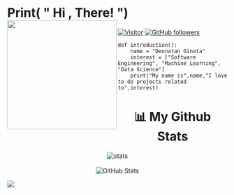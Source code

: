 # Print( " Hi , There! ") <img align = "left" src="https://media3.giphy.com/media/bcKmIWkUMCjVm/giphy.gif?cid=ecf05e47d7acq98y1war2zuuopviv9qiq6krasaeznlruykf&rid=giphy.gif&ct=g" width="250px">
[![Visitor](https://visitor-badge.laobi.icu/badge?page_id=Deonatan)](https://github.com/Deonatan) [![GitHub followers](https://img.shields.io/github/followers/Deonatan.svg?style=social&label=Follow)](https://github.com/Deonatan?tab=followers)
```
def introduction():
    name = "Deonatan Dinata"
    interest = ["Software Engineering", "Machine Learning", "Data Science"]
    print("My name is",name,"I love to do projects related to",interest)
```
<h1 align = "center">📊 My Github Stats</h1>
<div>
    <p align = "center">
        <img src="https://github-readme-stats-five-lyart.vercel.app/api?username=Deonatan&show_icons=true" alt="stats" />
        <br><br/>
        <img src="https://github-readme-streak-stats.herokuapp.com/?user=Deonatan" alt="GitHub Stats" />
    <p/>
</div>

<img align = "center" src="https://thumbs.gfycat.com/MessyHandmadeDragon-small.gif">

